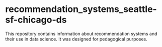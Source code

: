 # recommendation_systems_seattle-sf-chicago-ds

This repository contains information about recommendation systems and their use in data science. It was designed for pedagogical purposes.
